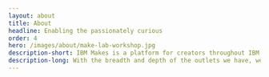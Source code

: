 ```yaml
---
layout: about
title: About
headline: Enabling the passionately curious
order: 4
hero: /images/about/make-lab-workshop.jpg
description-short: IBM Makes is a platform for creators throughout IBM to express themselves and the hobbies that enrich their lives, while also bringing that creative energy back into their careers.
description-long: With the breadth and depth of the outlets we have, we’re enabling every IBMer to get into any kind of creative endeavor, without judgment or criticism. If you’ve never done printmaking, the Make Lab provides the environment and resources; if you want to do more print design, the Variable magazine gives you that chance; if you want to make a podcast or host a radio show, the Community Radio provides that space and equipment; if you want to get your hands dirty with some analog crafts, Spare Time has you covered. People at IBM are curious, and we’re doing our part to allow that curiosity to blossom.
---
```

